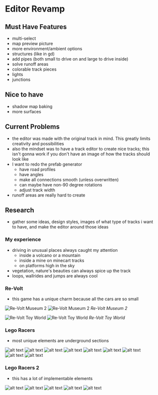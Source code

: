# Editor Revamp

## Must Have Features

- multi-select
- map preview picture
- more environment/ambient options
- structures (like in gd)
- add pipes (both small to drive on and large to drive inside)
- solve runoff areas
- colorable track pieces
- lights
- junctions

## Nice to have

- shadow map baking
- more surfaces

## Current Problems

- the editor was made with the original track in mind. This greatly limits creativity and possibilities
- also the mindset was to have a track editor to create nice tracks; this isn't gonna work if you don't have an image of how the tracks should look like
- I want to redo the prefab generator
  - have road profiles
  - have angles
  - make all connections smooth (unless overwritten)
  - can maybe have non-90 degree rotations
  - adjust track width
- runoff areas are really hard to create

## Research

- gather some ideas, design styles, images of what type of tracks i want to have, and make the editor around those ideas

### My experience

- driving in unusual places always caught my attention
  - inside a volcano or a mountain
  - inside a mine on minecart tracks
  - on platforms high in the sky
- vegetation, nature's beauties can always spice up the track
- loops, wallrides and jumps are always cool 

### Re-Volt

- this game has a unique charm because all the cars are so small

![Re-Volt Museum 2](pictures/revolt-museum2.png)
![Re-Volt Museum 2](pictures/revolt-museum2-2.png)
_Re-Volt Museum 2_

![Re-Volt Toy World](<pictures/revolt-toyworld (1).png>)
![Re-Volt Toy World](<pictures/revolt-toyworld (2).png>)
_Re-Volt Toy World_

### Lego Racers

- most unique elements are underground sections
  
![alt text](<pictures/lego-racers (1).png>)
![alt text](<pictures/lego-racers (2).png>)
![alt text](<pictures/lego-racers (3).png>)
![alt text](<pictures/lego-racers (4).png>)
![alt text](<pictures/lego-racers (5).png>)
![alt text](<pictures/lego-racers (6).png>)
![alt text](<pictures/lego-racers (7).png>)
![alt text](<pictures/lego-racers (8).png>)
![alt text](<pictures/lego-racers (9).png>)

### Lego Racers 2

- this has a lot of implementable elements

![alt text](<pictures/lego-racers-2 (1).png>)
![alt text](<pictures/lego-racers-2 (2).png>)
![alt text](<pictures/lego-racers-2 (3).png>)
![alt text](<pictures/lego-racers-2 (4).png>)
![alt text](<pictures/lego-racers-2 (5).png>)

